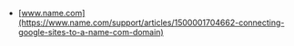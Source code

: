 * [www.name.com](https://www.name.com/support/articles/1500001704662-connecting-google-sites-to-a-name-com-domain)
